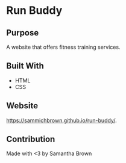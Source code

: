 # Run Buddy

## Purpose
A website that offers fitness training services.

## Built With
* HTML
* CSS

## Website 
https://sammichbrown.github.io/run-buddy/.

## Contribution
Made with <3 by Samantha Brown

